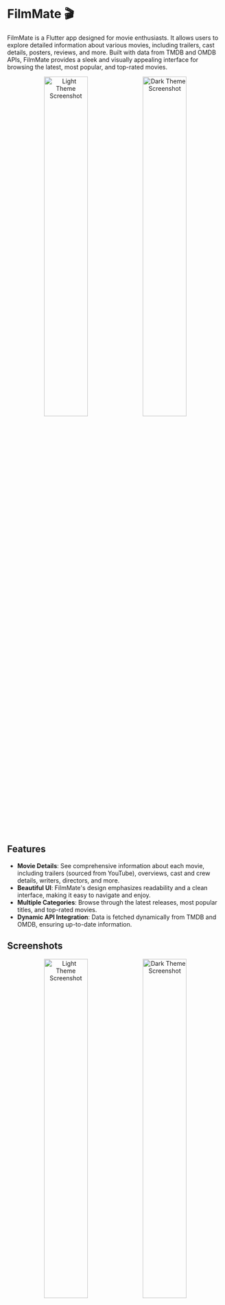 # FilmMate 🎬

FilmMate is a Flutter app designed for movie enthusiasts. It allows users to explore detailed information about various movies, including trailers, cast details, posters, reviews, and more. Built with data from TMDB and OMDB APIs, FilmMate provides a sleek and visually appealing interface for browsing the latest, most popular, and top-rated movies.

<p align="center">
  <img alt="Light Theme Screenshot" src="./screenshots/filmmate_1_light.jpg" width="45%" />
  <img alt="Dark Theme Screenshot" src="./screenshots/filmmate_1_dark.jpg" width="45%" />
</p>

## Features

- **Movie Details**: See comprehensive information about each movie, including trailers (sourced from YouTube), overviews, cast and crew details, writers, directors, and more.
- **Beautiful UI**: FilmMate's design emphasizes readability and a clean interface, making it easy to navigate and enjoy.
- **Multiple Categories**: Browse through the latest releases, most popular titles, and top-rated movies.
- **Dynamic API Integration**: Data is fetched dynamically from TMDB and OMDB, ensuring up-to-date information.

## Screenshots

<p align="center">
  <img alt="Light Theme Screenshot" src="./screenshots/filmmate_1_light.jpg" width="45%" />
  <img alt="Dark Theme Screenshot" src="./screenshots/filmmate_1_dark.jpg" width="45%" />
</p>

<p align="center">
  <img alt="Light Theme Screenshot" src="./screenshots/filmmate_2_light.jpg" width="45%" />
  <img alt="Dark Theme Screenshot" src="./screenshots/filmmate_2_dark.jpg" width="45%" />
</p>

<p align="center">
  <img alt="Light Theme Screenshot" src="./screenshots/filmmate_3_light.jpg" width="45%" />
  <img alt="Dark Theme Screenshot" src="./screenshots/filmmate_3_dark.jpg" width="45%" />
</p>

<p align="center">
  <img alt="Light Theme Screenshot" src="./screenshots/filmmate_4_light.jpg" width="45%" />
  <img alt="Dark Theme Screenshot" src="./screenshots/filmmate_4_dark.jpg" width="45%" />
</p>

<p align="center">
  <img alt="Light Theme Screenshot" src="./screenshots/filmmate_5_light.jpg" width="45%" />
  <img alt="Dark Theme Screenshot" src="./screenshots/filmmate_5_dark.jpg" width="45%" />
</p>

<p align="center">
  <img alt="Light Theme Screenshot" src="./screenshots/filmmate_6_light.jpg" width="45%" />
  <img alt="Dark Theme Screenshot" src="./screenshots/filmmate_6_dark.jpg" width="45%" />
</p>

<p align="center">
  <img alt="Light Theme Screenshot" src="./screenshots/filmmate_7_light.jpg" width="45%" />
  <img alt="Dark Theme Screenshot" src="./screenshots/filmmate_7_dark.jpg" width="45%" />
</p>

Here’s a beautiful and clean Markdown design for the **API Integration** section, using headers, bullet points, and additional styling to make it stand out:

## 📡 API Integration

FilmMate integrates with two powerful APIs to provide the latest movie information, detailed metadata, and ratings.

### 🎥 **TMDB API**

- **Purpose**: Provides movie details, latest releases, and trending titles.
- **Features**:
  - Get information about popular, top-rated, and upcoming movies.
  - Fetch movie trailers and posters.
  - Retrieve cast and crew information.
  
- **Documentation**: [TMDB API Documentation](https://www.themoviedb.org/documentation/api)
  
- **API Key**: You will need an API key to access the TMDB API. You can sign up and get your key [here](https://www.themoviedb.org/settings/api).

---

### 📊 **OMDB API**

- **Purpose**: Offers additional information, including ratings, reviews, and extensive movie metadata.
- **Features**:
  - Retrieve movie ratings from multiple sources (IMDb, Rotten Tomatoes, etc.).
  - Get detailed movie plots and synopses.
  - Fetch actors, directors, and writers of the movie.

- **Documentation**: [OMDB API Documentation](http://www.omdbapi.com/)

- **API Key**: An API key is required to use the OMDB API. You can sign up and get your key [here](http://www.omdbapi.com/apikey.aspx).

---

### 📊 **Tech Stack**

- **Framework**: Flutter

- **Languages**: Dart

- **APIs**: TMDB, OMDB

- **Design**: Custom widgets and UI components styled for FilmMate

